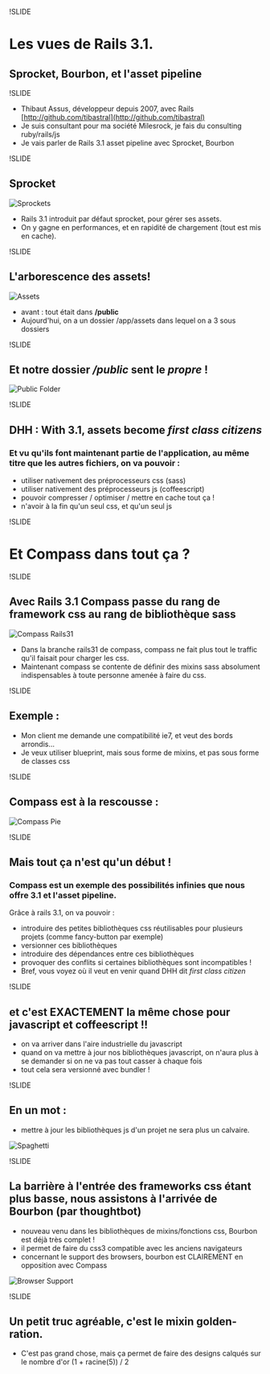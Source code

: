 !SLIDE

# Les vues de Rails 3.1.
## Sprocket, Bourbon, et l'asset pipeline

!SLIDE

* Thibaut Assus, développeur depuis 2007, avec Rails [http://github.com/tibastral](http://github.com/tibastral)
* Je suis consultant pour ma société Milesrock, je fais du consulting ruby/rails/js
* Je vais parler de Rails 3.1 asset pipeline avec Sprocket, Bourbon

!SLIDE

## Sprocket

![Sprockets](../images/sprockets.png)

* Rails 3.1 introduit par défaut sprocket, pour gérer ses assets.
* On y gagne en performances, et en rapidité de chargement (tout est mis en cache).



!SLIDE

## L'arborescence des assets!
![Assets](../images/assets.png)

* avant : tout était dans **/public**
* Aujourd'hui, on a un dossier /app/assets dans lequel on a 3 sous dossiers

!SLIDE

## Et notre dossier */public* sent le *propre* !
![Public Folder](../images/public-folder.png)

!SLIDE

## DHH : With 3.1, assets become *first class citizens*

### Et vu qu'ils font maintenant partie de l'application, au même titre que les autres fichiers, on va pouvoir :

* utiliser nativement des préprocesseurs css (sass)
* utiliser nativement des préprocesseurs js (coffeescript)
* pouvoir compresser / optimiser / mettre en cache tout ça !
* n'avoir à la fin qu'un seul css, et qu'un seul js

!SLIDE

# Et Compass dans tout ça ?

!SLIDE

## Avec Rails 3.1 Compass passe du rang de framework css au rang de bibliothèque sass

![Compass Rails31](../images/compass-rails31.png)

* Dans la branche rails31 de compass, compass ne fait plus tout le traffic qu'il faisait pour charger les css.
* Maintenant compass se contente de définir des mixins sass absolument indispensables à toute personne amenée à faire du css.

!SLIDE

## Exemple :

* Mon client me demande une compatibilité ie7, et veut des bords arrondis...
* Je veux utiliser blueprint, mais sous forme de mixins, et pas sous forme de classes css

!SLIDE

## Compass est à la rescousse :
![Compass Pie](../images/compass-pie.png)

!SLIDE

## Mais tout ça n'est qu'un début !

### Compass est un exemple des possibilités infinies que nous offre 3.1 et l'asset pipeline.

Grâce à rails 3.1, on va pouvoir :

* introduire des petites bibliothèques css réutilisables pour plusieurs projets (comme fancy-button par exemple)
* versionner ces bibliothèques
* introduire des dépendances entre ces bibliothèques
* provoquer des conflits si certaines bibliothèques sont incompatibles !
* Bref, vous voyez où il veut en venir quand DHH dit *first class citizen*

!SLIDE

## et c'est EXACTEMENT la même chose pour javascript et coffeescript !!

* on va arriver dans l'aire industrielle du javascript
* quand on va mettre à jour nos bibliothèques javascript, on n'aura plus à se demander si on ne va pas tout casser à chaque fois
* tout cela sera versionné avec bundler !

!SLIDE

## En un mot :

* mettre à jour les bibliothèques js d'un projet ne sera plus un calvaire.

![Spaghetti](../images/spaghetti.jpeg)

!SLIDE

## La barrière à l'entrée des frameworks css étant plus basse, nous assistons à l'arrivée de Bourbon (par thoughtbot)

* nouveau venu dans les bibliothèques de mixins/fonctions css, Bourbon est déjà très complet !
* il permet de faire du css3 compatible avec les anciens navigateurs
* concernant le support des browsers, bourbon est CLAIREMENT en opposition avec Compass

![Browser Support](../images/browser-support.png)

!SLIDE

## Un petit truc agréable, c'est le mixin golden-ration.

* C'est pas grand chose, mais ça permet de faire des designs calqués sur le nombre d'or (1 + racine(5)) / 2
